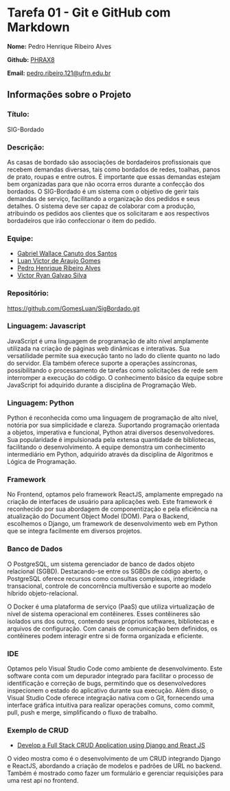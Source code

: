 # Tarefa 01 - Git e GitHub com Markdown

**Nome:** Pedro Henrique Ribeiro Alves

**Github:** [PHRAX8](https://github.com/PHRAX8)

**Email:** pedro.ribeiro.121@ufrn.edu.br

## Informações sobre o Projeto

### Título:

SIG-Bordado

### Descrição:

As casas de bordado são associações de bordadeiros profissionais que recebem demandas diversas, tais como bordados de redes, toalhas, panos de prato, roupas e entre outros. É importante que essas demandas estejam bem organizadas para que não ocorra erros durante a confecção dos bordados. O SIG-Bordado é um sistema com o objetivo de gerir tais demandas de serviço, facilitando a organização dos pedidos e seus detalhes. O sistema deve ser capaz de colaborar com a produção, atribuindo os pedidos aos clientes que os solicitaram e aos respectivos bordadeiros que irão confeccionar o item do pedido.

### Equipe:

- [Gabriel Wallace Canuto dos Santos](https://github.com/Japagabriel)
- [Luan Victor de Araujo Gomes](https://github.com/GomesLuan)
- [Pedro Henrique Ribeiro Alves](https://github.com/PHRAX8)
- [Victor Ryan Galvao Silva](https://github.com/VictorRyan3612)

### Repositório:

https://github.com/GomesLuan/SigBordado.git

### Linguagem: Javascript

JavaScript é uma linguagem de programação de alto nível amplamente utilizada na criação de páginas web dinâmicas e interativas. Sua versatilidade permite sua execução tanto no lado do cliente quanto no lado do servidor. Ela também oferece suporte a operações assíncronas, possibilitando o processamento de tarefas como solicitações de rede sem interromper a execução do código. O conhecimento básico da equipe sobre JavaScript foi adquirido durante a disciplina de Programação Web.

### Linguagem: Python

Python é reconhecida como uma linguagem de programação de alto nível, notória por sua simplicidade e clareza. Suportando programação orientada a objetos, imperativa e funcional, Python atrai diversos desenvolvedores. Sua popularidade é impulsionada pela extensa quantidade de bibliotecas, facilitando o desenvolvimento. A equipe demonstra um conhecimento intermediário em Python, adquirido através da disciplina de Algoritmos e Lógica de Programação.

### Framework

No Frontend, optamos pelo framework ReactJS, amplamente empregado na criação de interfaces de usuário para aplicações web. Este framework é reconhecido por sua abordagem de componentização e pela eficiência na atualização do Document Object Model (DOM). Para o Backend, escolhemos o Django, um framework de desenvolvimento web em Python que se integra facilmente em diversos projetos.

### Banco de Dados

O PostgreSQL, um sistema gerenciador de banco de dados objeto relacional (SGBD). Destacando-se entre os SGBDs de código aberto, o PostgreSQL oferece recursos como consultas complexas, integridade transacional, controle de concorrência multiversão e suporte ao modelo híbrido objeto-relacional. 

O Docker é uma plataforma de serviço (PaaS) que utiliza virtualização de nível de sistema operacional em contêineres. Esses contêineres são isolados uns dos outros, contendo seus próprios softwares, bibliotecas e arquivos de configuração. Com canais de comunicação bem definidos, os contêineres podem interagir entre si de forma organizada e eficiente. 

### IDE

Optamos pelo Visual Studio Code como ambiente de desenvolvimento. Este software conta com um depurador integrado para facilitar o processo de identificação e correção de bugs, permitindo que os desenvolvedores inspecionem o estado do aplicativo durante sua execução. Além disso, o Visual Studio Code oferece integração nativa com o Git, fornecendo uma interface gráfica intuitiva para realizar operações comuns, como commit, pull, push e merge, simplificando o fluxo de trabalho.

### Exemplo de CRUD
* [Develop a Full Stack CRUD Application using Django and React JS](https://www.youtube.com/watch?v=GLm-_NwlSyE)

O video mostra como é o desenvolvimento de um CRUD integrando Django e ReactJS, abordando a criação de modelos e padrões de URL no backend. Também é mostrado como fazer um formulário e gerenciar requisições para uma rest api no frontend.